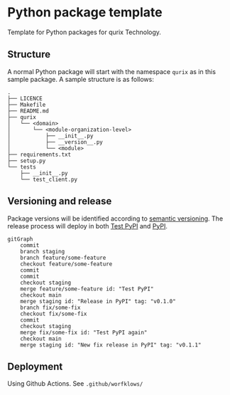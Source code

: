 # Python package template

Template for Python packages for qurix Technology.

## Structure

A normal Python package will start with the namespace `qurix` as in this sample package. A sample structure is as follows:

```text
.
├── LICENCE
├── Makefile
├── README.md
├── qurix
│   └── <domain>
│       └── <module-organization-level>
│           ├── __init__.py
│           ├── __version__.py
│           └── <module>
├── requirements.txt
├── setup.py
└── tests
    ├── __init__.py
    └── test_client.py
```

## Versioning and release

Package versions will be identified according to [semantic versioning](https://semver.org/lang/en). The release process will deploy in both [Test PyPI](https://test.pypi.org/) and [PyPI](https://pypi.org/).

```mermaid
gitGraph
    commit
    branch staging
    branch feature/some-feature
    checkout feature/some-feature
    commit
    commit
    checkout staging
    merge feature/some-feature id: "Test PyPI"
    checkout main
    merge staging id: "Release in PyPI" tag: "v0.1.0"
    branch fix/some-fix
    checkout fix/some-fix
    commit
    checkout staging
    merge fix/some-fix id: "Test PyPI again"
    checkout main
    merge staging id: "New fix release in PyPI" tag: "v0.1.1"
```

## Deployment

Using Github Actions. See `.github/worfklows/`